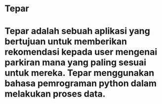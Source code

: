 # Tepar

# Tepar adalah sebuah aplikasi yang bertujuan untuk memberikan rekomendasi kepada user mengenai parkiran mana yang paling sesuai untuk mereka. Tepar menggunakan bahasa pemrograman python dalam melakukan proses data.
